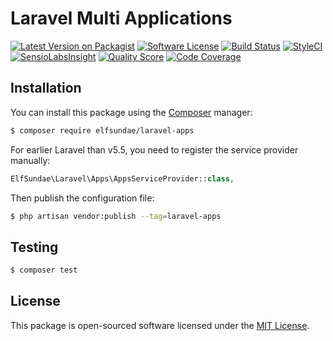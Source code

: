 # Laravel Multi Applications

[![Latest Version on Packagist](https://img.shields.io/packagist/v/elfsundae/laravel-apps.svg?style=flat-square)](https://packagist.org/packages/elfsundae/laravel-apps)
[![Software License](https://img.shields.io/badge/license-MIT-brightgreen.svg?style=flat-square)](LICENSE.md)
[![Build Status](https://img.shields.io/travis/ElfSundae/laravel-apps/master.svg?style=flat-square)](https://travis-ci.org/ElfSundae/laravel-apps)
[![StyleCI](https://styleci.io/repos/112607947/shield)](https://styleci.io/repos/112607947)
[![SensioLabsInsight](https://img.shields.io/sensiolabs/i/b0dfa271-15a4-422a-8007-443d511d800d.svg?style=flat-square)](https://insight.sensiolabs.com/projects/b0dfa271-15a4-422a-8007-443d511d800d)
[![Quality Score](https://img.shields.io/scrutinizer/g/ElfSundae/laravel-apps.svg?style=flat-square)](https://scrutinizer-ci.com/g/ElfSundae/laravel-apps)
[![Code Coverage](https://img.shields.io/scrutinizer/coverage/g/ElfSundae/laravel-apps/master.svg?style=flat-square)](https://scrutinizer-ci.com/g/ElfSundae/laravel-apps/?branch=master)

## Installation

You can install this package using the [Composer](https://getcomposer.org) manager:

```sh
$ composer require elfsundae/laravel-apps
```

For earlier Laravel than v5.5, you need to register the service provider manually:

```php
ElfSundae\Laravel\Apps\AppsServiceProvider::class,
```

Then publish the configuration file:

```sh
$ php artisan vendor:publish --tag=laravel-apps
```

## Testing

```sh
$ composer test
```

## License

This package is open-sourced software licensed under the [MIT License](LICENSE.md).
